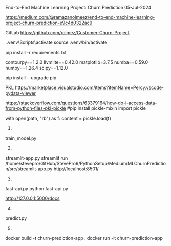End-to-End Machine Learning Project: Churn Prediction
05-Jul-2024

https://medium.com/@ramazanolmeez/end-to-end-machine-learning-project-churn-prediction-e9c4d0322ac9

GitLab
https://github.com/rolmez/Customer-Churn-Project

.\.venv\Scripts\activate
source .venv/bin/activate

pip install -r requirements.txt


contourpy==1.2.0
llvmlite==0.42.0
matplotlib=3.7.5
numba==0.59.0
numpy==1.26.4
scipy==1.12.0

pip install --upgrade pip


PKL
https://marketplace.visualstudio.com/items?itemName=Percy.vscode-pydata-viewer

https://stackoverflow.com/questions/63379164/how-do-i-access-data-from-python-files-pkl-pickle
#pip install pickle-mixin
import pickle

with open(path, "rb") as f:
    content = pickle.load(f)


01.
train_model.py

02.
streamlit-app.py
streamlit run /home/stevepro/GitHub/StevePro9/PythonSetup/Medium/MLChurnPrediction/src/streamlit-app.py
http://localhost:8501/

03.
fast-api.py
python fast-api.py

http://127.0.0.1:5000/docs

04.
predict.py

05.
docker build -t churn-prediction-app .
docker run -it churn-prediction-app